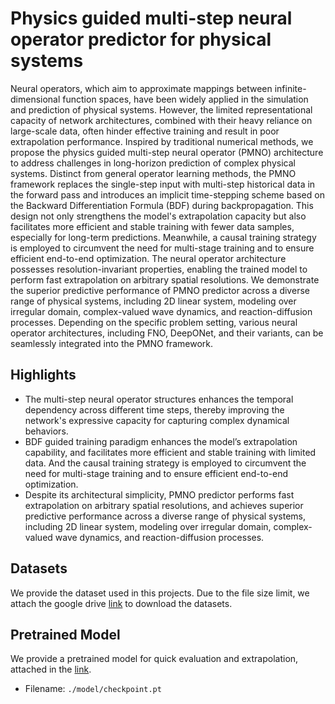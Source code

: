 # Physics guided multi-step neural operator predictor for physical systems
Neural operators, which aim to approximate mappings between infinite-dimensional function spaces, have been widely applied in the simulation and prediction of physical systems. However, the limited representational capacity of network architectures, combined with their heavy reliance on large-scale data, often hinder effective training and result in poor extrapolation performance. Inspired by traditional numerical methods, we propose the physics guided multi-step neural operator (PMNO) architecture to address challenges in long-horizon prediction of complex physical systems. Distinct from general operator learning methods, the PMNO framework replaces the single-step input with multi-step historical data in the forward pass and introduces an implicit time-stepping scheme based on the Backward Differentiation Formula (BDF) during backpropagation. This design not only strengthens the model's extrapolation capacity but also facilitates more efficient and stable training with fewer data samples, especially for long-term predictions. Meanwhile, a causal training strategy is employed to circumvent the need for multi-stage training and to ensure efficient end-to-end optimization. The neural operator architecture possesses resolution-invariant properties, enabling the trained model to perform fast extrapolation on arbitrary spatial resolutions. We demonstrate the superior predictive performance of PMNO predictor across a diverse range of physical systems, including 2D linear system, modeling over irregular domain, complex-valued wave dynamics, and reaction-diffusion processes. Depending on the specific problem setting, various neural operator architectures, including FNO, DeepONet, and their variants, can be seamlessly integrated into the PMNO framework.

## Highlights
- The multi-step neural operator structures enhances the temporal dependency across different time steps, thereby improving the network's expressive capacity for capturing complex dynamical behaviors.
- BDF guided training paradigm enhances the model’s extrapolation capability, and facilitates more efficient and stable training with limited data. And the causal training strategy is employed to circumvent the need for multi-stage training and to ensure efficient end-to-end optimization.
- Despite its architectural simplicity, PMNO predictor performs fast extrapolation on arbitrary spatial resolutions, and achieves superior predictive performance across a diverse range of physical systems, including 2D linear system, modeling over irregular domain, complex-valued wave dynamics, and reaction-diffusion processes.

## Datasets
We provide the dataset used in this projects.
Due to the file size limit, we attach the google drive [link](https://drive.google.com/drive/folders/18ZiM3cimjfpeXvgSD0fHQOjgOnRONRpT?usp=sharing) to download the datasets.

## Pretrained Model
We provide a pretrained model for quick evaluation and extrapolation, attached in the [link](https://drive.google.com/drive/folders/18ZiM3cimjfpeXvgSD0fHQOjgOnRONRpT?usp=sharing).
- Filename: `./model/checkpoint.pt`


